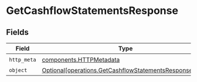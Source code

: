 # GetCashflowStatementsResponse


## Fields

| Field                                                                                                                  | Type                                                                                                                   | Required                                                                                                               | Description                                                                                                            |
| ---------------------------------------------------------------------------------------------------------------------- | ---------------------------------------------------------------------------------------------------------------------- | ---------------------------------------------------------------------------------------------------------------------- | ---------------------------------------------------------------------------------------------------------------------- |
| `http_meta`                                                                                                            | [components.HTTPMetadata](../../models/components/httpmetadata.md)                                                     | :heavy_check_mark:                                                                                                     | N/A                                                                                                                    |
| `object`                                                                                                               | [Optional[operations.GetCashflowStatementsResponseBody]](../../models/operations/getcashflowstatementsresponsebody.md) | :heavy_minus_sign:                                                                                                     | N/A                                                                                                                    |